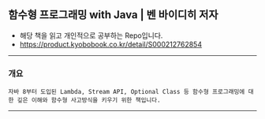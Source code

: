 ## 함수형 프로그래밍 with Java | 벤 바이디히 저자

- 해당 책을 읽고 개인적으로 공부하는 Repo입니다.
- https://product.kyobobook.co.kr/detail/S000212762854

---

### 개요

    자바 8부터 도입된 Lambda, Stream API, Optional Class 등 함수형 프로그래밍에 대한 깊은 이해와 함수형 사고방식을 키우기 위한 책입니다.

---